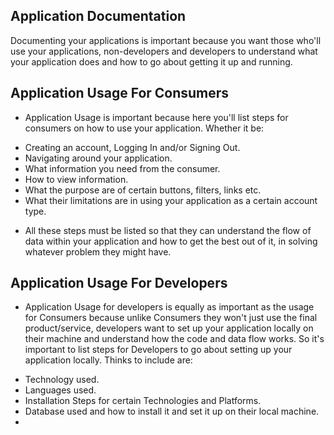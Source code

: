 ## Application Documentation

Documenting your applications is important because you want those who'll use your applications, non-developers and developers to understand what your application does and how to go about getting it up and running.

## Application Usage For Consumers

+ Application Usage is important because here you'll list steps for consumers on how to use your application. Whether it be:

- Creating an account, Logging In and/or Signing Out.
- Navigating around your application.
- What information you need from the consumer.
- How to view information.
- What the purpose are of certain buttons, filters, links etc.
- What their limitations are in using your application as a certain account type.

+ All these steps must be listed so that they can understand the flow of data within your application and how to get the best out of it, in solving whatever problem they might have.

## Application Usage For Developers

+ Application Usage for developers is equally as important as the usage for Consumers because unlike Consumers they won't just use the final product/service, developers want to set up your application locally on their machine and understand how the code and data flow works. So it's important to list steps for Developers to go about setting up your application locally. Thinks to include are:

- Technology used.
- Languages used.
- Installation Steps for certain Technologies and Platforms.
- Database used and how to install it and set it up on their local machine.
- 
